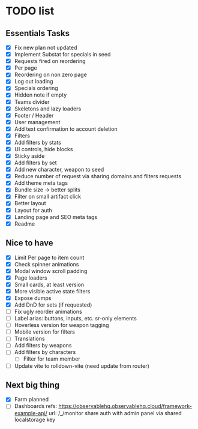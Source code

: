# TODO list

## Essentials Tasks

- [x] Fix new plan not updated
- [x] Implement Substat for specials in seed
- [x] Requests fired on reordering
- [x] Per page
- [x] Reordering on non zero page
- [x] Log out loading
- [x] Specials ordering
- [x] Hidden note if empty
- [x] Teams divider
- [x] Skeletons and lazy loaders
- [x] Footer / Header
- [x] User management
- [x] Add text confirmation to account deletion
- [x] Filters
- [x] Add filters by stats
- [x] UI controls, hide blocks
- [x] Sticky aside
- [x] Add filters by set
- [x] Add new character, weapon to seed
- [x] Reduce number of request via sharing domains and filters requests
- [x] Add theme meta tags
- [x] Bundle size -> better splits
- [x] Filter on small artifact click
- [x] Better layout
- [x] Layout for auth
- [x] Landing page and SEO meta tags
- [x] Readme

## Nice to have

- [x] Limit Per page to item count
- [x] Check spinner animations
- [x] Modal window scroll padding
- [x] Page loaders
- [x] Small cards, at least version
- [x] More visible active state filters
- [x] Expose dumps
- [x] Add DnD for sets (if requested)
- [ ] Fix ugly reorder animations
- [ ] Label arias: buttons, inputs, etc. sr-only elements
- [ ] Hoverless version for weapon tagging
- [ ] Mobile version for filters
- [ ] Translations
- [ ] Add filters by weapons
- [ ] Add filters by characters
    - [ ] Filter for team member
- [ ] Update vite to rolldown-vite (need update from router)

## Next big thing

- [x] Farm planned
- [ ] Dashboards
    refs: https://observablehq.observablehq.cloud/framework-example-api/
    url: /_/monitor
    share auth with admin panel via shared localstorage key
